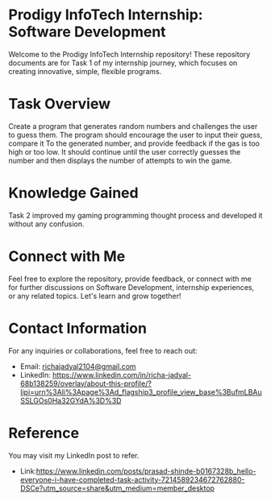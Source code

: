 # Prodigy InfoTech Internship: Software Development
Welcome to the Prodigy InfoTech Internship repository! These repository documents are for Task 1 of my internship journey, which focuses on creating innovative, simple, flexible programs.

# Task Overview
Create a program that generates random numbers and challenges the user to guess them. The program should encourage the user to input their guess, compare it To the 
generated number, and provide feedback if the gas is too high or too low. It should continue until the user correctly guesses the number and then displays the number of attempts to win the game.


# Knowledge Gained
Task 2 improved my gaming programming thought process and developed it without any confusion.

# Connect with Me
Feel free to explore the repository, provide feedback, or connect with me for further discussions on Software Development, internship experiences, or any related topics. Let's learn and grow together!

# Contact Information
For any inquiries or collaborations, feel free to reach out:
* Email: richajadyal2104@gmail.com
* LinkedIn: https://www.linkedin.com/in/richa-jadyal-68b138259/overlay/about-this-profile/?lipi=urn%3Ali%3Apage%3Ad_flagship3_profile_view_base%3BufmLBAuSSLGOs0Ha32GYdA%3D%3D

# Reference
You may visit my LinkedIn post to refer.
* Link:https://www.linkedin.com/posts/prasad-shinde-b0167328b_hello-everyone-i-have-completed-task-activity-7214589234672762880-DSCe?utm_source=share&utm_medium=member_desktop
